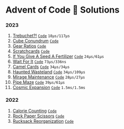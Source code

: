 # Advent of Code 🎄 Solutions

### 2023
1. [Trebuchet?!](./2023/day-1/README.md)
   [`Code`](./2023/day-1/src/lib.rs) `18µs/117µs`
2. [Cube Conundrum](./2023/day-2/README.md) [`Code`](./2023/day-2/src/lib.rs)
3. [Gear Ratios](./2023/day-3/README.md) [`Code`](./2023/day-3/src/lib.rs)
4. [Scratchcards](./2023/day-4/README.md) [`Code`](./2023/day-4/src/lib.rs)
5. [If You Give A Seed A Fertilizer](./2023/day-5/README.md) [`Code`](./2023/day-5/src/lib.rs) `24µs/61µs`
6. [Wait For It](./2023/day-6/README.md) [`Code`](./2023/day-6/src/lib.rs) `73µs/336ns`
7. [Camel Cards](./2023/day-7/README.md) [`Code`](./2023/day-7/src/lib.rs) `34µs/34µs`
8. [Haunted Wasteland](./2023/day-8/README.md) [`Code`](./2023/day-8/src/lib.rs) `34µs/109µs`
9. [Mirage Maintenance](./2023/day-9/README.md) [`Code`](./2023/day-9/src/lib.rs) `28µs/27µs`
10. [Pipe Maze](./2023/day-10/README.md) [`Code`](./2023/day-10/src/lib.rs) `39µs/61µs`
11. [Cosmic Expansion](./2023/day-11/README.md) [`Code`](./2023/day-11/src/lib.rs) `1.5ms/1.5ms`
### 2022
1. [Calorie Counting](./2022/day-1/README.md) [`Code`](./2022/day-1/src/lib.rs)
2. [Rock Paper Scissors](./2022/day-2/README.md) [`Code`](./2022/day-2/src/lib.rs)
3. [Rucksack Reorganization](./2022/day-3/README.md) [`Code`](./2022/day-3/src/lib.rs)
